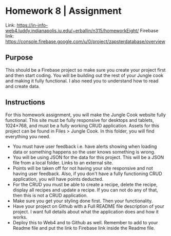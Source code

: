 # Homework 8 | Assignment

Link: https://in-info-web4.luddy.indianapolis.iu.edu/~erballin/n315/homeworkEight/
Firebase link: https://console.firebase.google.com/u/0/project/zapsterdatabase/overview

## Purpose

This should be a Firebase project so make sure you create your project first and then start coding. You will be building out the rest of your Jungle cook and making it fully functional. I also need you to understand how to read and create data.

## Instructions

For this homework assignment, you will make the Jungle Cook website fully functional. This site must be fully responsive for desktops and tablets, 1024×768, and must be a fully working CRUD application. Assets for this project can be found in Files > Jungle Cook. In this folder, you will find everything you need.

- You must have user feedback i.e. have alerts showing when loading data or something happens so the user knows something is wrong.
- You will be using JSON for the data for this project. This will be a JSON file from a local folder. Links to an external site.
- Points will be taken off for not having your site responsive and not having user feedback. Also, if you don't have a fully functioning CRUD application, you will have points deducted.
- For the CRUD you must be able to create a recipe, delete the recipe, display all recipes and update a recipe. If you can not do any of that, then this is not a CRUD application.
- Make sure you get your styling done first. Then your functionality.
- Have your project on Github with a Full README file description of your project. I want full details about what the application does and how it works.
- Deploy this to Web4 and to Github as well. Remember to add to your Readme file and put the link to Firebase link inside the Readme file.
